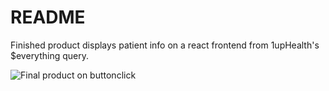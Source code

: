 # README

Finished product displays patient info on a react frontend from 1upHealth's $everything query. 

![Final product on buttonclick](https://ibb.co/8jB1z32)


